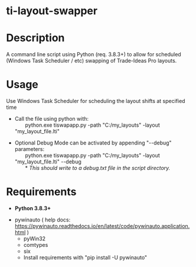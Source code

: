 # ti-layout-swapper


# Description
A command line script using Python (req. 3.8.3+) to allow for scheduled (Windows Task Scheduler / etc) swapping of Trade-Ideas Pro layouts.
    
# Usage
Use Windows Task Scheduler for scheduling the layout shifts at specified time
* Call the file using python with:  
&nbsp;&nbsp;&nbsp;&nbsp;&nbsp;&nbsp; python.exe tiswapapp.py -path "C:/my_layouts" -layout "my_layout_file.lti"
            
* Optional Debug Mode can be activated by appending "--debug" parameters:  
&nbsp;&nbsp;&nbsp;&nbsp;&nbsp;&nbsp; python.exe tiswapapp.py -path "C:/my_layouts" -layout "my_layout_file.lti" --debug  
&nbsp;&nbsp;&nbsp;&nbsp;&nbsp;&nbsp; * *This should write to a debug.txt file in the script directory.*
      
# Requirements
* **Python 3.8.3+**
- pywinauto   ( help docs: https://pywinauto.readthedocs.io/en/latest/code/pywinauto.application.html )
    - pyWin32
    - comtypes
    - six     
    - Install requirements with "pip install -U pywinauto"
